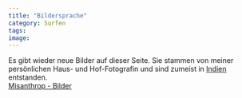 ```yaml
---
title: "Bildersprache"
category: Surfen
tags: 
image: 
---
```


Es gibt wieder neue Bilder auf dieser Seite. Sie stammen von meiner persönlichen Haus- und Hof-Fotografin und sind zumeist in [Indien](http://www.misantropolis.de/category/reise/) entstanden.  
[Misanthrop - Bilder](/bilder)